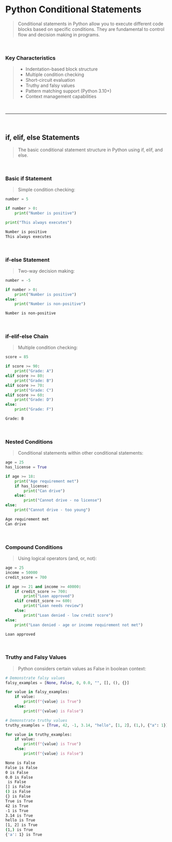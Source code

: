 # Python Conditional Statements

> Conditional statements in Python allow you to execute different code blocks based on specific conditions. They are fundamental to control flow and decision making in programs.

<br>

### Key Characteristics

> - Indentation-based block structure
> - Multiple condition checking
> - Short-circuit evaluation
> - Truthy and falsy values
> - Pattern matching support (Python 3.10+)
> - Context management capabilities

<br>

---

<br>

## if, elif, else Statements

> The basic conditional statement structure in Python using if, elif, and else.

<br>

### Basic if Statement

> Simple condition checking:

```python
number = 5

if number > 0:
    print("Number is positive")

print("This always executes")
```

```sh
Number is positive
This always executes
```

<br>

### if-else Statement

> Two-way decision making:

```python
number = -5

if number > 0:
    print("Number is positive")
else:
    print("Number is non-positive")
```

```sh
Number is non-positive
```

<br>

### if-elif-else Chain

> Multiple condition checking:

```python
score = 85

if score >= 90:
    print("Grade: A")
elif score >= 80:
    print("Grade: B")
elif score >= 70:
    print("Grade: C")
elif score >= 60:
    print("Grade: D")
else:
    print("Grade: F")
```

```sh
Grade: B
```

<br>

### Nested Conditions

> Conditional statements within other conditional statements:

```python
age = 25
has_license = True

if age >= 18:
    print("Age requirement met")
    if has_license:
        print("Can drive")
    else:
        print("Cannot drive - no license")
else:
    print("Cannot drive - too young")
```

```sh
Age requirement met
Can drive
```

<br>

### Compound Conditions

> Using logical operators (and, or, not):

```python
age = 25
income = 50000
credit_score = 700

if age >= 21 and income >= 40000:
    if credit_score >= 700:
        print("Loan approved")
    elif credit_score >= 600:
        print("Loan needs review")
    else:
        print("Loan denied - low credit score")
else:
    print("Loan denied - age or income requirement not met")
```

```sh
Loan approved
```

<br>

### Truthy and Falsy Values

> Python considers certain values as False in boolean context:

```python
# Demonstrate falsy values
falsy_examples = [None, False, 0, 0.0, "", [], (), {}]

for value in falsy_examples:
    if value:
        print(f"{value} is True")
    else:
        print(f"{value} is False")

# Demonstrate truthy values
truthy_examples = [True, 42, -1, 3.14, "hello", [1, 2], (1,), {"a": 1}]

for value in truthy_examples:
    if value:
        print(f"{value} is True")
    else:
        print(f"{value} is False")
```

```sh
None is False
False is False
0 is False
0.0 is False
 is False
[] is False
() is False
{} is False
True is True
42 is True
-1 is True
3.14 is True
hello is True
[1, 2] is True
(1,) is True
{'a': 1} is True
```
